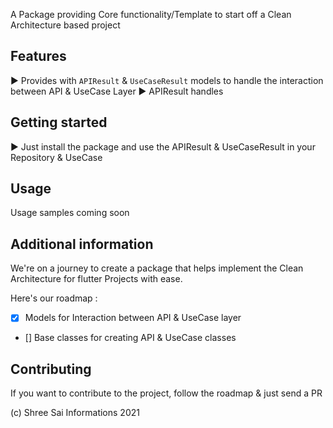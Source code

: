 A Package providing Core functionality/Template to start off a Clean Architecture based project

## Features

► Provides with `APIResult` & `UseCaseResult` models to handle the interaction between API & UseCase Layer ► APIResult handles

## Getting started

► Just install the package and use the APIResult & UseCaseResult in your Repository & UseCase

## Usage

Usage samples coming soon

## Additional information

We're on a journey to create a package that helps implement the Clean Architecture for flutter Projects with ease.

Here's our roadmap :

- [x] Models for Interaction between API & UseCase layer
- [] Base classes for creating API & UseCase classes

## Contributing

If you want to contribute to the project, follow the roadmap & just send a PR

(c) Shree Sai Informations 2021